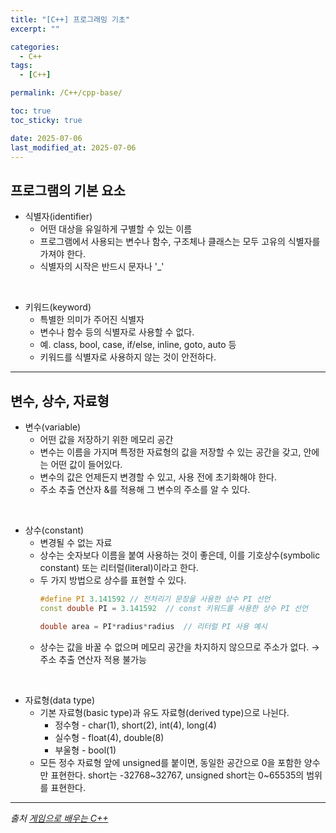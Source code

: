 ```yaml
---
title: "[C++] 프로그래밍 기초"
excerpt: ""

categories:
  - C++
tags:
  - [C++]

permalink: /C++/cpp-base/

toc: true
toc_sticky: true

date: 2025-07-06
last_modified_at: 2025-07-06
---
```


## 프로그램의 기본 요소

- 식별자(identifier)
    - 어떤 대상을 유일하게 구별할 수 있는 이름
    - 프로그램에서 사용되는 변수나 함수, 구조체나 클래스는 모두 고유의 식별자를 가져야 한다.
    - 식별자의 시작은 반드시 문자나 '_'

&nbsp;

- 키워드(keyword)
    - 특별한 의미가 주어진 식별자
    - 변수나 함수 등의 식별자로 사용할 수 없다.
    - 예. class, bool, case, if/else, inline, goto, auto 등
    - 키워드를 식별자로 사용하지 않는 것이 안전하다.

---

## 변수, 상수, 자료형

- 변수(variable)
    - 어떤 값을 저장하기 위한 메모리 공간
    - 변수는 이름을 가지며 특정한 자료형의 값을 저장할 수 있는 공간을 갖고, 안에는 어떤 값이 들어있다. 
    - 변수의 값은 언제든지 변경할 수 있고, 사용 전에 초기화해야 한다.
    - 주소 추출 연산자 &를 적용해 그 변수의 주소를 알 수 있다.

&nbsp;

- 상수(constant)
    - 변경될 수 없는 자료
    - 상수는 숫자보다 이름을 붙여 사용하는 것이 좋은데, 이를 기호상수(symbolic constant) 또는 리터럴(literal)이라고 한다.
    - 두 가지 방법으로 상수를 표현할 수 있다.
        ```cpp
        #define PI 3.141592 // 전처리기 문장을 사용한 상수 PI 선언
        const double PI = 3.141592  // const 키워드를 사용한 상수 PI 선언

        double area = PI*radius*radius  // 리터럴 PI 사용 예시
        ```
    - 상수는 값을 바꿀 수 없으며 메모리 공간을 차지하지 않으므로 주소가 없다. → 주소 추출 연산자 적용 불가능

&nbsp;

- 자료형(data type)
    - 기본 자료형(basic type)과 유도 자료형(derived type)으로 나뉜다.
        - 정수형 - char(1), short(2), int(4), long(4)
        - 실수형 - float(4), double(8)
        - 부울형 - bool(1)
    - 모든 정수 자료형 앞에 unsigned를 붙이면, 동일한 공간으로 0을 포함한 양수만 표현한다. short는 -32768~32767, unsigned short는 0~65535의 범위를 표현한다.

---

*출처* 
*[게임으로 배우는 C++](https://www.booksr.co.kr/product/%EA%B2%8C%EC%9E%84%EC%9C%BC%EB%A1%9C-%EB%B0%B0%EC%9A%B0%EB%8A%94-c/)*